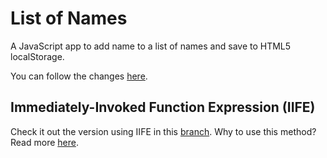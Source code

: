# List of Names

A JavaScript app to add name to a list of names and save to HTML5 localStorage.

You can follow the changes [here](https://github.com/univas/list-of-names/issues/1).

## Immediately-Invoked Function Expression (IIFE)

Check it out the version using IIFE in this [branch](tree/self-executing-function).
Why to use this method? Read more [here](http://benalman.com/news/2010/11/immediately-invoked-function-expression/).
